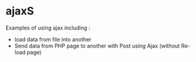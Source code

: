# ajaxS
Examples of using ajax including : 
+ load data from file into another
+ Send data from PHP page to another with Post using Ajax (without Re-load page)
